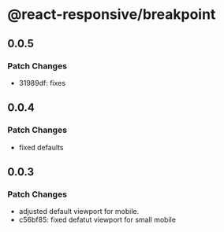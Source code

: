 # @react-responsive/breakpoint

## 0.0.5

### Patch Changes

-   31989df: fixes

## 0.0.4

### Patch Changes

-   fixed defaults

## 0.0.3

### Patch Changes

-   adjusted default viewport for mobile.
-   c56bf85: fixed defatut viewport for small mobile
